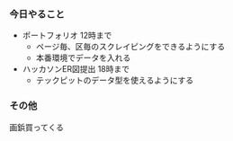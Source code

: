 ### 今日やること
- ポートフォリオ 12時まで
  - ページ毎、区毎のスクレイピングをできるようにする
  - 本番環境でデータを入れる
- ハッカソンER図提出 18時まで
  - テックピットのデータ型を使えるようにする

### その他
画鋲買ってくる